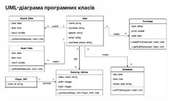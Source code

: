 ### UML-діаграма програмних класів

![](https://github.com/oleksandrblazhko/ai202-barkar/blob/laboratory-work-6/2-SoftwareDesign/2.5-UMLProgramClasses/UMLProgramClasses.jpeg)
